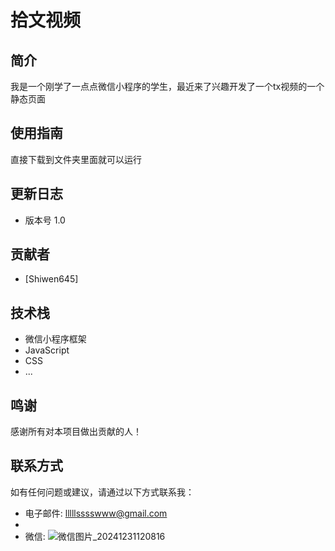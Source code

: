 # 拾文视频

## 简介
我是一个刚学了一点点微信小程序的学生，最近来了兴趣开发了一个tx视频的一个静态页面

## 使用指南
直接下载到文件夹里面就可以运行

## 更新日志
- 版本号 1.0

## 贡献者
- [Shiwen645]

## 技术栈
- 微信小程序框架
- JavaScript
- CSS
- ...

## 鸣谢
感谢所有对本项目做出贡献的人！

## 联系方式
如有任何问题或建议，请通过以下方式联系我：
- 电子邮件: lllllsssswww@gmail.com
- 
- 微信:
![微信图片_20241231120816](https://github.com/user-attachments/assets/1d994595-c63f-4790-a15e-c25a2a1f020a)
